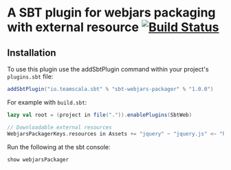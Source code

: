 # A SBT plugin for webjars packaging with external resource [![Build Status](https://travis-ci.org/zenato/sbt-webjars-packager.svg?branch=master)](https://travis-ci.org/zenato/sbt-webjars-packager)

Installation
------------

To use this plugin use the addSbtPlugin command within your project's `plugins.sbt` file:

```scala
addSbtPlugin("io.teamscala.sbt" % "sbt-webjars-packager" % "1.0.0")
```

For example with `build.sbt`:

```scala
lazy val root = (project in file(".")).enablePlugins(SbtWeb)

// Downloadable external resources
WebjarsPackagerKeys.resources in Assets += "jquery" ~ "jquery.js" <~ "http://code.jquery.com/jquery.js"
```

Run the following at the sbt console:
```scala
show webjarsPackager
```
